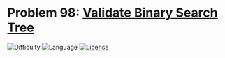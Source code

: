 # Problem 98: [Validate Binary Search Tree](https://leetcode.com/problems/validate-binary-search-tree/)
![Difficulty](https://img.shields.io/badge/Difficulty-Medium-orange.svg) ![Language](https://img.shields.io/badge/Language-C++%2011-yellow) [![License](https://img.shields.io/badge/License-MIT-blue.svg)](../LICENSE)
